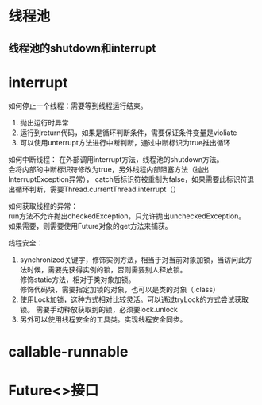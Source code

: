 # 线程池
## 线程池的shutdown和interrupt

# interrupt
如何停止一个线程：需要等到线程运行结束。  
1. 抛出运行时异常  
2. 运行到return代码，如果是循环判断条件，需要保证条件变量是violiate
3. 可以使用unterrupt方法进行中断判断，通过中断标识为true推出循环


如何中断线程：
在外部调用interrupt方法，线程池的shutdown方法。  
会将内部的中断标识符修改为true，另外线程内部阻塞方法（抛出InterruptException异常），
catch后标识符被重制为false，如果需要此标识符退出循环判断，需要Thread.currentThread.interrupt（）


如何获取线程的异常：  
run方法不允许抛出checkedException，只允许抛出uncheckedException。  
如果需要，则需要使用Future对象的get方法来捕获。


线程安全：
1. synchronized关键字，修饰实例方法，相当于对当前对象加锁，当访问此方法时候，需要先获得实例的锁，否则需要别人释放锁。  
修饰static方法，相对于类对象加锁。  
修饰代码块，需要指定加锁的对象，也可以是类的对象（.class）  
2. 使用Lock加锁，这种方式相对比较灵活。可以通过tryLock的方式尝试获取锁。
需要手动释放获取到的锁，必须要lock.unlock  
3. 另外可以使用线程安全的工具类。实现线程安全同步。


# callable-runnable

# Future<>接口